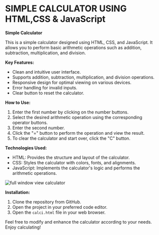 # <h1> SIMPLE CALCULATOR USING HTML,CSS & JavaScript</h1>
  
  **Simple Calculator**

This is a simple calculator designed using HTML, CSS, and JavaScript. It allows you to perform basic arithmetic operations such as addition, subtraction, multiplication, and division.

**Key Features:**
- Clean and intuitive user interface.
- Supports addition, subtraction, multiplication, and division operations.
- Responsive design for optimal viewing on various devices.
- Error handling for invalid inputs.
- Clear button to reset the calculator.

**How to Use:**
1. Enter the first number by clicking on the number buttons.
2. Select the desired arithmetic operation using the corresponding operator buttons.
3. Enter the second number.
4. Click the "=" button to perform the operation and view the result.
5. To clear the calculator and start over, click the "C" button.

**Technologies Used:**
- HTML: Provides the structure and layout of the calculator.
- CSS: Styles the calculator with colors, fonts, and alignments.
- JavaScript: Implements the calculator's logic and performs the arithmetic operations.
  
  
  
  
  
  
![full window view calculator](https://github.com/azizhirani/simple_calculator_using_html_css_js.github.io/assets/61305321/41f100c6-2dcf-4606-abd4-39c20dec9d02)




**Installation:**
1. Clone the repository from GitHub.
2. Open the project in your preferred code editor.
3. Open the `calci.html` file in your web browser.

Feel free to modify and enhance the calculator according to your needs. Enjoy calculating!
